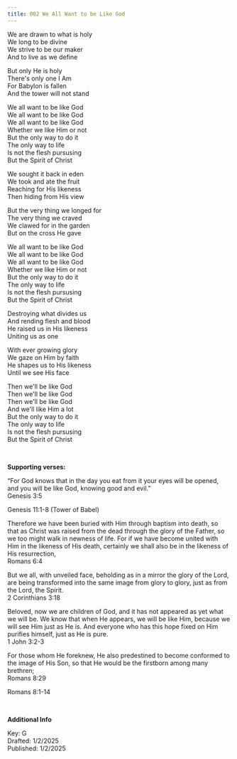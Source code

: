 ```yaml
---
title: 002 We All Want to be Like God
---
```


We are drawn to what is holy \
We long to be divine \
We strive to be our maker \
And to live as we define

But only He is holy \
There's only one I Am \
For Babylon is fallen \
And the tower will not stand

We all want to be like God \
We all want to be like God \
We all want to be like God \
Whether we like Him or not \
But the only way to do it \
The only way to life \
Is not the flesh pursusing \
But the Spirit of Christ

We sought it back in eden \
We took and ate the fruit \
Reaching for His likeness \
Then hiding from His view 

But the very thing we longed for \
The very thing we craved \
We clawed for in the garden \
But on the cross He gave

We all want to be like God \
We all want to be like God \
We all want to be like God \
Whether we like Him or not \
But the only way to do it \
The only way to life \
Is not the flesh pursusing \
But the Spirit of Christ

Destroying what divides us \
And rending flesh and blood \
He raised us in His likeness \
Uniting us as one

With ever growing glory \
We gaze on Him by faith \
He shapes us to His likeness \
Until we see His face

Then we'll be like God \
Then we'll be like God \
Then we'll be like God \
And we'll like Him a lot \
But the only way to do it \
The only way to life \
Is not the flesh pursusing \
But the Spirit of Christ

<br />

**Supporting verses:**

“For God knows that in the day you eat from it your eyes will be opened, and you will be like God, knowing good and evil.”\
Genesis 3:5

Genesis 11:1-8 (Tower of Babel)

Therefore we have been buried with Him through baptism into death, so that as Christ was raised from the dead through the glory of the Father, so we too might walk in newness of life. For if we have become united with Him in the likeness of His death, certainly we shall also be in the likeness of His resurrection,\
Romans 6:4

But we all, with unveiled face, beholding as in a mirror the glory of the Lord, are being transformed into the same image from glory to glory, just as from the Lord, the Spirit.\
2 Corinthians 3:18

Beloved, now we are children of God, and it has not appeared as yet what we will be. We know that when He appears, we will be like Him, because we will see Him just as He is. And everyone who has this hope fixed on Him purifies himself, just as He is pure.\
1 John 3:2-3

For those whom He foreknew, He also predestined to become conformed to the image of His Son, so that He would be the firstborn among many brethren;\
Romans 8:29

Romans 8:1-14


<br />

**Additional Info**

Key: G \
Drafted: 1/2/2025 \
Published: 1/2/2025


